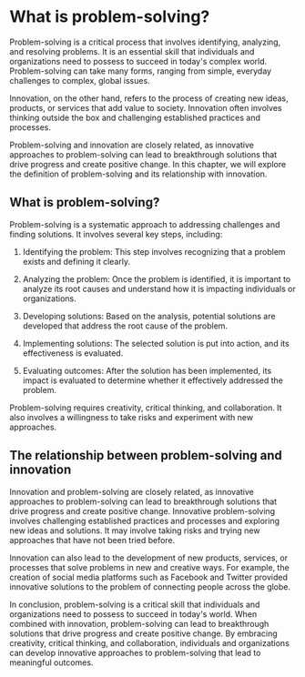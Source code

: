 What is problem-solving?
============================================================================

Problem-solving is a critical process that involves identifying, analyzing, and resolving problems. It is an essential skill that individuals and organizations need to possess to succeed in today's complex world. Problem-solving can take many forms, ranging from simple, everyday challenges to complex, global issues.

Innovation, on the other hand, refers to the process of creating new ideas, products, or services that add value to society. Innovation often involves thinking outside the box and challenging established practices and processes.

Problem-solving and innovation are closely related, as innovative approaches to problem-solving can lead to breakthrough solutions that drive progress and create positive change. In this chapter, we will explore the definition of problem-solving and its relationship with innovation.

What is problem-solving?
------------------------

Problem-solving is a systematic approach to addressing challenges and finding solutions. It involves several key steps, including:

1. Identifying the problem: This step involves recognizing that a problem exists and defining it clearly.

2. Analyzing the problem: Once the problem is identified, it is important to analyze its root causes and understand how it is impacting individuals or organizations.

3. Developing solutions: Based on the analysis, potential solutions are developed that address the root cause of the problem.

4. Implementing solutions: The selected solution is put into action, and its effectiveness is evaluated.

5. Evaluating outcomes: After the solution has been implemented, its impact is evaluated to determine whether it effectively addressed the problem.

Problem-solving requires creativity, critical thinking, and collaboration. It also involves a willingness to take risks and experiment with new approaches.

The relationship between problem-solving and innovation
-------------------------------------------------------

Innovation and problem-solving are closely related, as innovative approaches to problem-solving can lead to breakthrough solutions that drive progress and create positive change. Innovative problem-solving involves challenging established practices and processes and exploring new ideas and solutions. It may involve taking risks and trying new approaches that have not been tried before.

Innovation can also lead to the development of new products, services, or processes that solve problems in new and creative ways. For example, the creation of social media platforms such as Facebook and Twitter provided innovative solutions to the problem of connecting people across the globe.

In conclusion, problem-solving is a critical skill that individuals and organizations need to possess to succeed in today's world. When combined with innovation, problem-solving can lead to breakthrough solutions that drive progress and create positive change. By embracing creativity, critical thinking, and collaboration, individuals and organizations can develop innovative approaches to problem-solving that lead to meaningful outcomes.
